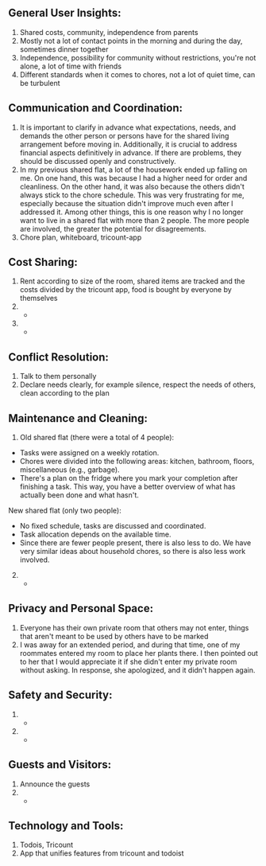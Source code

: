 ## General User Insights:
1. Shared costs, community, independence from parents
2. Mostly not a lot of contact points in the morning and during the day, sometimes dinner together
3. Independence, possibility for community without restrictions, you're not alone, a lot of time with friends
4. Different standards when it comes to chores, not a lot of quiet time, can be turbulent

## Communication and Coordination:
1. It is important to clarify in advance what expectations, needs, and demands the other person or persons have for the shared living arrangement before moving in. Additionally, it is crucial to address financial aspects definitively in advance. If there are problems, they should be discussed openly and constructively.
2. In my previous shared flat, a lot of the housework ended up falling on me. On one hand, this was because I had a higher need for order and cleanliness. On the other hand, it was also because the others didn't always stick to the chore schedule. This was very frustrating for me, especially because the situation didn't improve much even after I addressed it. Among other things, this is one reason why I no longer want to live in a shared flat with more than 2 people. The more people are involved, the greater the potential for disagreements.
3. Chore plan, whiteboard, tricount-app

## Cost Sharing:
1. Rent according to size of the room, shared items are tracked and the costs divided by the tricount app, food is bought by everyone by themselves
2. -
3. -

## Conflict Resolution:
1.  Talk to them personally
2.  Declare needs clearly, for example silence, respect the needs of others, clean according to the plan

## Maintenance and Cleaning:
1.  Old shared flat (there were a total of 4 people):
-  Tasks were assigned on a weekly rotation.
- Chores were divided into the following areas: kitchen, bathroom, floors, miscellaneous (e.g., garbage).
- There's a plan on the fridge where you mark your completion after finishing a task. This way, you have a better overview of what has actually been done and what hasn't.

New shared flat (only two people):
- No fixed schedule, tasks are discussed and coordinated.
- Task allocation depends on the available time.
- Since there are fewer people present, there is also less to do. We have very similar ideas about household chores, so there is also less work involved.
2.  -

## Privacy and Personal Space:
1.  Everyone has their own private room that others may not enter, things that aren't meant to be used by others have to be marked
2.  I was away for an extended period, and during that time, one of my roommates entered my room to place her plants there. I then pointed out to her that I would appreciate it if she didn't enter my private room without asking. In response, she apologized, and it didn't happen again.

## Safety and Security:
1. -
2. -

## Guests and Visitors:
1.  Announce the guests
2.  - 

## Technology and Tools:
1.  Todois, Tricount
2.  App that unifies features from tricount and todoist